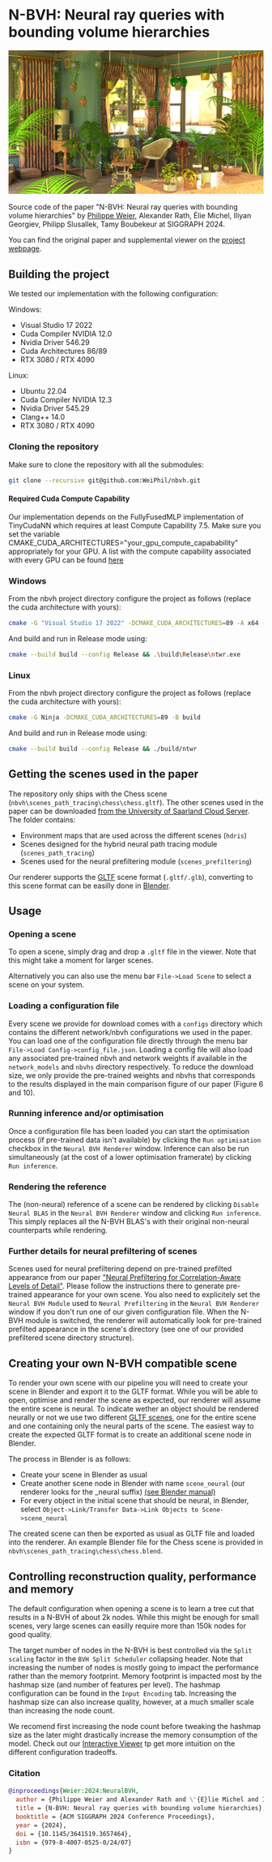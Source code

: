 # N-BVH: Neural ray queries with bounding volume hierarchies

![Alt text](./scene_data/teaser.jpg "N-BVH Teaser")

Source code of the paper "N-BVH: Neural ray queries with bounding volume hierarchies" by [Philippe Weier](https://weiphil.github.io/portfolio/), Alexander Rath, Élie Michel, Iliyan Georgiev, Philipp Slusallek, Tamy Boubekeur at SIGGRAPH 2024.

You can find the original paper and supplemental viewer on the [project webpage](https://weiphil.github.io/portfolio/neural_bvh).

## Building the project

We tested our implementation with the following configuration:

Windows:
- Visual Studio 17 2022
- Cuda Compiler NVIDIA 12.0
- Nvidia Driver 546.29
- Cuda Architectures 86/89
- RTX 3080 / RTX 4090

Linux:
- Ubuntu 22.04
- Cuda Compiler NVIDIA 12.3
- Nvidia Driver 545.29
- Clang++ 14.0
- RTX 3080 / RTX 4090

### Cloning the repository

Make sure to clone the repository with all the submodules:

```bash
git clone --recursive git@github.com:WeiPhil/nbvh.git
```

#### Required Cuda Compute Capability

Our implementation depends on the FullyFusedMLP implementation of TinyCudaNN which requires at least Compute Capability 7.5.
Make sure you set the variable CMAKE_CUDA_ARCHITECTURES="your_gpu_compute_capabability" appropriately for your GPU. A list with the compute capability associated with every GPU can be found [here](https://developer.nvidia.com/cuda-gpus)

### Windows

From the nbvh project directory configure the project as follows (replace the cuda architecture with yours):

```bash
cmake -G "Visual Studio 17 2022" -DCMAKE_CUDA_ARCHITECTURES=89 -A x64 -B build
```
And build and run in Release mode using:
```bash
cmake --build build --config Release && .\build\Release\ntwr.exe
```

### Linux

From the nbvh project directory configure the project as follows (replace the cuda architecture with yours):

```bash
cmake -G Ninja -DCMAKE_CUDA_ARCHITECTURES=89 -B build
```
And build and run in Release mode using:
```bash
cmake --build build --config Release && ./build/ntwr
```
 
## Getting the scenes used in the paper

The repository only ships with the Chess scene (`nbvh\scenes_path_tracing\chess\chess.gltf`). The other scenes used in the paper can be downloaded [from the University of Saarland Cloud Server](https://oc.cs.uni-saarland.de/owncloud/index.php/s/b33TTcX9ZCS2m2X). The folder contains:
- Environment maps that are used across the different scenes (`hdris`) 
- Scenes designed for the hybrid neural path tracing module (`scenes_path_tracing`)
- Scenes used for the neural prefiltering module (`scenes_prefiltering`)

Our renderer supports the [GLTF](https://www.khronos.org/gltf/) scene format (`.gltf/.glb`), converting to this scene format can be easilly done in [Blender](https://www.blender.org/).

## Usage

### Opening a scene

To open a scene, simply drag and drop a `.gltf` file in the viewer. Note that this might take a moment for larger scenes.

Alternatively you can also use the menu bar `File->Load Scene` to select a scene on your system.

### Loading a configuration file

Every scene we provide for download comes with a `configs` directory which contains the different network/nbvh configurations we used in the paper. You can load one of the configuration file directly through the menu bar `File->Load Config->config_file.json`. Loading a config file will also load any associated pre-trained nbvh and network weights if available in the `network_models` and `nbvhs` directory respectively. To reduce the download size, we only provide the pre-trained weights and nbvhs that corresponds to the results displayed in the main comparison figure of our paper (Figure 6 and 10).

### Running inference and/or optimisation

Once a configuration file has been loaded you can start the optimisation process (if pre-trained data isn't available) by clicking the `Run optimisation` checkbox in the `Neural BVH Renderer` window. Inference can also be run simultaneously (at the cost of a lower optimisation framerate) by clicking `Run inference`.

### Rendering the reference

The (non-neural) reference of a scene can be rendered by clicking `Disable Neural BLAS` in the `Neural BVH Renderer` window and clicking `Run inference`. This simply replaces all the N-BVH BLAS's with their original non-neural counterparts while rendering.

### Further details for neural prefiltering of scenes

Scenes used for neural prefiltering depend on pre-trained prefilted appearance from our paper ["Neural Prefiltering for Correlation-Aware Levels of Detail"](https://github.com/WeiPhil/neural_lod). Please follow the instructions there to generate pre-trained appearance for your own scene. You also need to explicitely set the `Neural BVH Module` used to `Neural Prefiltering` in the `Neural BVH Renderer` window if you don't run one of our given configuration file. When the N-BVH module is switched, the renderer will automatically look for pre-trained prefilted appearance in the scene's directory (see one of our provided prefiltered scene directory structure). 

## Creating your own N-BVH compatible scene

To render your own scene with our pipeline you will need to create your scene in Blender and export it to the GLTF format. While you will be able to open, optimise and render the scene as expected, our renderer will assume the entire scene is neural. To indicate wether an object should be rendered neurally or not we use two different [GLTF scenes](https://github.khronos.org/glTF-Tutorials/gltfTutorial/gltfTutorial_004_ScenesNodes.html), one for the entire scene and one containing only the neural parts of the scene. The easiest way to create the expected GLTF format is to create an additional scene node in Blender. 

The process in Blender is as follows:
- Create your scene in Blender as usual
- Create another scene node in Blender with name `scene_neural` (our renderer looks for the _neural suffix) [(see Blender manual)](https://docs.blender.org/manual/en/latest/scene_layout/scene/introduction.html)
- For every object in the initial scene that should be neural, in Blender, select `Object->Link/Transfer Data->Link Objects to Scene->scene_neural`

The created scene can then be exported as usual as GLTF file and loaded into the renderer. An example Blender file for the Chess scene is provided in `nbvh\scenes_path_tracing\chess\chess.blend`. 

## Controlling reconstruction quality, performance and memory

The default configuration when opening a scene is to learn a tree cut that results in a N-BVH of about 2k nodes. While this might be enough for small scenes, very large scenes can easilly require more than 150k nodes for good quality. 

The target number of nodes in the N-BVH is best controlled via the `Split scaling` factor in the `BVH Split Scheduler` collapsing header. Note that increasing the number of nodes is mostly going to impact the performance rather than the memory footprint. Memory footprint is impacted most by the hashmap size (and number of features per level). The hashmap configuration can be found in the `Input Encoding` tab. Increasing the hashmap size can also increase quality, however, at a much smaller scale than increasing the node count. 

We recomend first increasing the node count before tweaking the hashmap size as the later might drastically increase the memory consumption of the model. Check out our [Interactive Viewer](https://weiphil.github.io/portfolio/neural_bvh_viewer/) tp get more intuition on the different configuration tradeoffs.

### Citation

```bibtex
@inproceedings{Weier:2024:NeuralBVH,
  author = {Philippe Weier and Alexander Rath and \'{E}lie Michel and Iliyan Georgiev and Philipp Slusallek and Tamy Boubekeur},
  title = {N-BVH: Neural ray queries with bounding volume hierarchies},
  booktitle = {ACM SIGGRAPH 2024 Conference Proceedings},
  year = {2024},
  doi = {10.1145/3641519.3657464},
  isbn = {979-8-4007-0525-0/24/07}
}
```